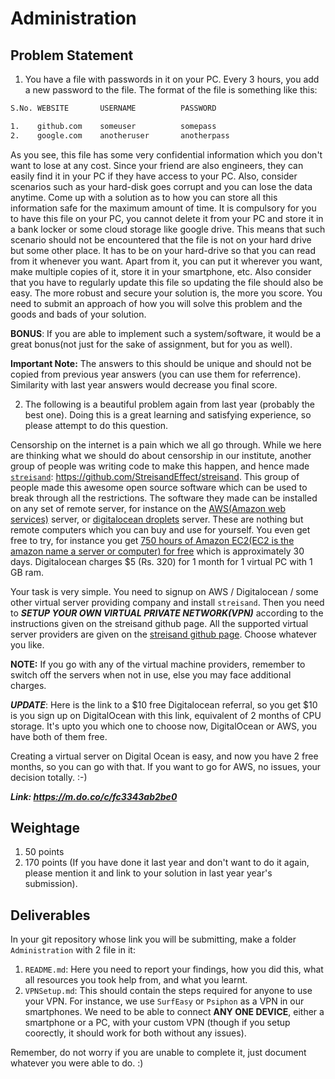 # Administration

## Problem Statement

1. You have a file with passwords in it on your PC. Every 3 hours, you add a new password to the file. The format of the file is something like this:

```txt
S.No. WEBSITE       USERNAME          PASSWORD

1.    github.com    someuser          somepass
2.    google.com    anotheruser       anotherpass
```

  As you see, this file has some very confidential information which you don't want to lose at any cost. Since your friend are also engineers, they can easily find it in your PC if they have access to your PC. Also, consider scenarios such as your hard-disk goes corrupt and you can lose the data anytime. Come up with a solution as to how you can store all this information safe for the maximum amount of time. It is compulsory for you to have this file on your PC, you cannot delete it from your PC and store it in a bank locker or some cloud storage like google drive. This means that such scenario should not be encountered that the file is not on your hard drive but some other place. It has to be on your hard-drive so that you can read from it whenever you want. Apart from it, you can put it wherever you want, make multiple copies of it, store it in your smartphone, etc. Also consider that you have to regularly update this file so updating the file should also be easy. The more robust and secure your solution is, the more you score. You need to submit an approach of how you will solve this problem and the goods and bads of your solution.

**BONUS**: If you are able to implement such a system/software, it would be a great bonus(not just for the sake of assignment, but for you as well).

**Important Note:** The answers to this should be unique and should not be copied from previous year answers (you can use them for referrence). Similarity with last year answers would decrease you final score.


2. The following is a beautiful problem again from last year (probably the best one). Doing this is a great learning and satisfying experience, so please attempt to do this question. 

Censorship on the internet is a pain which we all go through. While we here are thinking what we should do about censorship in our institute, another group of people was writing code to make this happen, and hence made [`streisand`](https://github.com/StreisandEffect/streisand): <https://github.com/StreisandEffect/streisand>. This group of people made this awesome open source software which can be used to break through all the restrictions. The software they made can be installed on any set of remote server, for instance on the [AWS(Amazon web services)](https://aws.amazon.com/) server, or [digitalocean droplets](https://www.digitalocean.com/) server. These are nothing but remote computers which you can buy and use for yourself. You even get free to try, for instance you get [750 hours of Amazon EC2(EC2 is the amazon name a server or computer) for free](https://aws.amazon.com/free/) which is approximately 30 days. Digitalocean charges $5 (Rs. 320) for 1 month for 1 virtual PC with 1 GB ram.

Your task is very simple. You need to signup on AWS / Digitalocean / some other virtual server providing company and install `streisand`. Then you need to ***SETUP YOUR OWN VIRTUAL PRIVATE NETWORK(VPN)*** according to the instructions given on the streisand github page. All the supported virtual server providers are given on the [streisand github page](https://github.com/StreisandEffect/streisand). Choose whatever you like.

**NOTE:** If you go with any of the virtual machine providers, remember to switch off the servers when not in use, else you may face additional charges.

***UPDATE***: Here is the link to a $10 free Digitalocean referral, so you get $10 is you sign up on DigitalOcean with this link, equivalent of 2 months of CPU storage. It's upto you which one to choose now, DigitalOcean or AWS, you have both of them free. 

Creating a virtual server on Digital Ocean is easy, and now you have 2 free months, so you can go with that. If you want to go for AWS, no issues, your decision totally. :-)

***Link: <https://m.do.co/c/fc3343ab2be0>***

## Weightage

1. 50 points
2. 170 points (If you have done it last year and don't want to do it again, please mention it and link to your solution in last year year's submission).

## Deliverables

In your git repository whose link you will be submitting, make a folder `Administration` with 2 file in it:

1. `README.md`: Here you need to report your findings, how you did this, what all resources you took help from, and what you learnt.
2. `VPNSetup.md`: This should contain the steps required for anyone to use your VPN. For instance, we use `SurfEasy` or `Psiphon` as a VPN in our smartphones. We need to be able to connect **ANY ONE DEVICE**, either a smartphone or a PC, with your custom VPN (though if you setup coorectly, it should work for both without any issues).

Remember, do not worry if you are unable to complete it, just document whatever you were able to do. :) 
